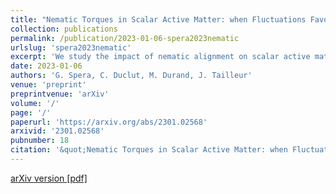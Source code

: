 ```yaml
---
title: "Nematic Torques in Scalar Active Matter: when Fluctuations Favor Polar Order and Persistence"
collection: publications
permalink: /publication/2023-01-06-spera2023nematic
urlslug: 'spera2023nematic'
excerpt: 'We study the impact of nematic alignment on scalar active matter in the disordered phase. We show that nematic torques control the emergent physics of particles interacting via pairwise forces and can either induce or prevent phase separation. The underlying mechanism is a fluctuation-induced renormalization of the mass of the polar field that generically arises from nematic torques. The correlations between the fluctuations of the polar and nematic fields indeed conspire to increase the particle persistence length, contrary to what phenomenological computations predict. This effect is generic and our theory also quantitatively accounts for how nematic torques enhance particle accumulation along confining boundaries and opposes demixing in mixtures of active and passive particles. '
date: 2023-01-06
authors: 'G. Spera, C. Duclut, M. Durand, J. Tailleur'
venue: 'preprint'
preprintvenue: 'arXiv'
volume: '/'
page: '/'
paperurl: 'https://arxiv.org/abs/2301.02568'
arxivid: '2301.02568'
pubnumber: 18
citation: '&quot;Nematic Torques in Scalar Active Matter: when Fluctuations Favor Polar Order and Persistence&quot;, G. Spera, C. Duclut, M. Durand, J. Tailleur, <i>arXiv:2301.02568</i> (2023).'
---
```

[arXiv version <i class="fa fa-external-link-alt fa-xs" aria-hidden="true"></i>](https://arxiv.org/abs/2301.02568)
[[pdf] <i class="fa fa-download fa-xs" aria-hidden="true"></i>](http://charlieduclut.github.io/files/spera2023nematic.pdf)
<br/>